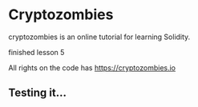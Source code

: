 # Cryptozombies

cryptozombies is an online tutorial for learning Solidity.

finished lesson 5

All rights on the code has https://cryptozombies.io


## Testing it...

